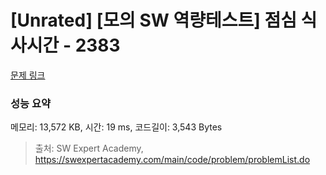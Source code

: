 # [Unrated] [모의 SW 역량테스트] 점심 식사시간 - 2383 

[문제 링크](https://swexpertacademy.com/main/code/problem/problemDetail.do?contestProbId=AV5-BEE6AK0DFAVl) 

### 성능 요약

메모리: 13,572 KB, 시간: 19 ms, 코드길이: 3,543 Bytes



> 출처: SW Expert Academy, https://swexpertacademy.com/main/code/problem/problemList.do